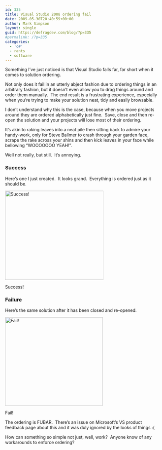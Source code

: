 ```yaml
---
id: 335
title: Visual Studio 2008 ordering fail
date: 2009-05-30T20:40:59+00:00
author: Mark Simpson
layout: single
guid: https://defragdev.com/blog/?p=335
#permalink: /?p=335
categories:
  - 'c#'
  - rants
  - software
---
```

Something I&#8217;ve just noticed is that Visual Studio falls far, far short when it comes to solution ordering.

Not only does it fail in an utterly abject fashion due to ordering things in an arbitrary fashion, but it doesn&#8217;t even allow you to drag things around and order them manually.  The end result is a frustrating experience, especially when you&#8217;re trying to make your solution neat, tidy and easily browsable.

I don&#8217;t understand why this is the case, because when you move projects around they are ordered alphabetically just fine.  Save, close and then re-open the solution and your projects will lose most of their ordering.

It&#8217;s akin to raking leaves into a neat pile then sitting back to admire your handy-work, only for Steve Ballmer to crash through your garden face, scrape the rake across your shins and then kick leaves in your face while bellowing &#8220;WOOOOOOO YEAH!&#8221;.

Well not really, but still.  It&#8217;s annoying.

### Success

Here&#8217;s one I just created.  It looks grand.  Everything is ordered just as it should be.

<div style="width: 329px" class="wp-caption alignnone">
  <img title="Success!" src="https://defragdev.com/blog/images/success.png" alt="Success!" width="319" height="289" />
  
  <p class="wp-caption-text">
    Success!
  </p>
</div>

### Failure

Here&#8217;s the same solution after it has been closed and re-opened.

<div style="width: 327px" class="wp-caption alignnone">
  <img title="Fail!" src="https://defragdev.com/blog/images/fail.png" alt="Fail!" width="317" height="287" />
  
  <p class="wp-caption-text">
    Fail!
  </p>
</div>

The ordering is FUBAR.  There&#8217;s an issue on Microsoft&#8217;s VS product feedback page about this and it was duly ignored by the looks of things :(

How can something so simple not just, well, work?  Anyone know of any workarounds to enforce ordering?